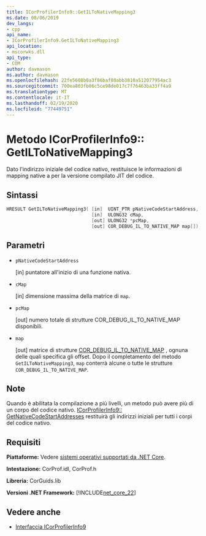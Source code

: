 ```yaml
---
title: ICorProfilerInfo9::GetILToNativeMapping3
ms.date: 08/06/2019
dev_langs:
- cpp
api_name:
- ICorProfilerInfo9.GetILToNativeMapping3
api_location:
- mscorwks.dll
api_type:
- COM
author: davmason
ms.author: davmason
ms.openlocfilehash: 22fe5608b0a3f86baf80abb3810a512077954ac3
ms.sourcegitcommit: 700ea803fb06c5ce98de017c7f76463ba33ff4a9
ms.translationtype: MT
ms.contentlocale: it-IT
ms.lasthandoff: 02/19/2020
ms.locfileid: "77449751"
---
```

# <a name="icorprofilerinfo9getiltonativemapping3-method"></a>Metodo ICorProfilerInfo9:: GetILToNativeMapping3

Dato l'indirizzo iniziale del codice nativo, restituisce le informazioni di mapping native a per la versione compilato JIT del codice.

## <a name="syntax"></a>Sintassi

```cpp
HRESULT GetILToNativeMapping3( [in]  UINT_PTR pNativeCodeStartAddress,
                               [in]  ULONG32 cMap,
                               [out] ULONG32 *pcMap,
                               [out] COR_DEBUG_IL_TO_NATIVE_MAP map[]);
```

## <a name="parameters"></a>Parametri

- `pNativeCodeStartAddress`

  \[in] puntatore all'inizio di una funzione nativa.

- `cMap`

  \[in] dimensione massima della matrice di `map`.

- `pcMap`

  \[out] numero totale di strutture COR_DEBUG_IL_TO_NATIVE_MAP disponibili.

- `map`

  \[out] matrice di strutture [COR_DEBUG_IL_TO_NATIVE_MAP](../debugging/cor-debug-il-to-native-map-structure.md) , ognuna delle quali specifica gli offset. Dopo il completamento del metodo `GetILToNativeMapping3`, `map` conterrà alcune o tutte le strutture `COR_DEBUG_IL_TO_NATIVE_MAP`.

## <a name="remarks"></a>Note

Quando è abilitata la compilazione a più livelli, un metodo può avere più di un corpo del codice nativo. [ICorProfilerInfo9:: GetNativeCodeStartAddresses](icorprofilerinfo9-getnativecodestartaddresses-method.md) restituirà gli indirizzi iniziali per tutti i corpi del codice nativo.

## <a name="requirements"></a>Requisiti

**Piattaforme:** Vedere [sistemi operativi supportati da .NET Core](../../../core/install/dependencies.md?pivots=os-windows).

**Intestazione:** CorProf.idl, CorProf.h

**Libreria:** CorGuids.lib

**Versioni .NET Framework:** [!INCLUDE[net_core_22](../../../../includes/net-core-22-md.md)]

## <a name="see-also"></a>Vedere anche

- [Interfaccia ICorProfilerInfo9](icorprofilerinfo9-interface.md)
